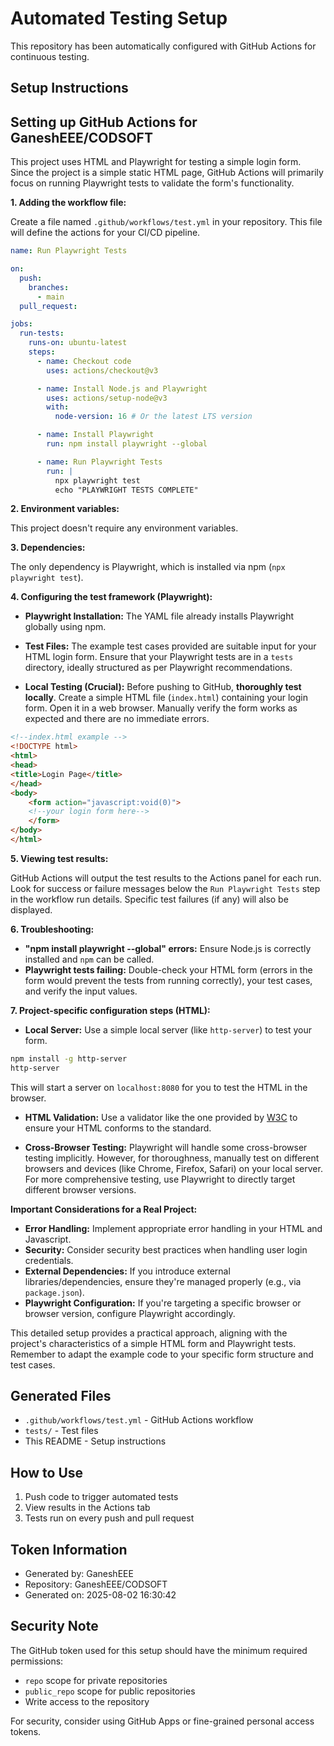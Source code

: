 # Automated Testing Setup

This repository has been automatically configured with GitHub Actions for continuous testing.

## Setup Instructions

## Setting up GitHub Actions for GaneshEEE/CODSOFT

This project uses HTML and Playwright for testing a simple login form.  Since the project is a simple static HTML page, GitHub Actions will primarily focus on running Playwright tests to validate the form's functionality.


**1. Adding the workflow file:**

Create a file named `.github/workflows/test.yml` in your repository.  This file will define the actions for your CI/CD pipeline.


```yaml
name: Run Playwright Tests

on:
  push:
    branches:
      - main
  pull_request:

jobs:
  run-tests:
    runs-on: ubuntu-latest
    steps:
      - name: Checkout code
        uses: actions/checkout@v3

      - name: Install Node.js and Playwright
        uses: actions/setup-node@v3
        with:
          node-version: 16 # Or the latest LTS version

      - name: Install Playwright
        run: npm install playwright --global

      - name: Run Playwright Tests
        run: |
          npx playwright test
          echo "PLAYWRIGHT TESTS COMPLETE"

```


**2. Environment variables:**

This project doesn't require any environment variables.


**3. Dependencies:**

The only dependency is Playwright, which is installed via npm (`npx playwright test`).


**4. Configuring the test framework (Playwright):**

* **Playwright Installation:**
    The YAML file already installs Playwright globally using npm.


* **Test Files:**
    The example test cases provided are suitable input for your HTML login form. Ensure that your Playwright tests are in a `tests` directory, ideally structured as per Playwright recommendations.


* **Local Testing (Crucial):**
    Before pushing to GitHub, **thoroughly test locally**.  Create a simple HTML file (`index.html`) containing your login form.  Open it in a web browser.  Manually verify the form works as expected and there are no immediate errors.


```html
<!--index.html example -->
<!DOCTYPE html>
<html>
<head>
<title>Login Page</title>
</head>
<body>
    <form action="javascript:void(0)"> 
    <!--your login form here--> 
    </form>
</body>
</html>
```


**5. Viewing test results:**

GitHub Actions will output the test results to the Actions panel for each run.  Look for success or failure messages below the `Run Playwright Tests` step in the workflow run details.  Specific test failures (if any) will also be displayed.



**6. Troubleshooting:**

* **"npm install playwright --global" errors:** Ensure Node.js is correctly installed and `npm` can be called.
* **Playwright tests failing:**  Double-check your HTML form (errors in the form would prevent the tests from running correctly), your test cases, and verify the input values.


**7. Project-specific configuration steps (HTML):**

* **Local Server:** Use a simple local server (like `http-server`) to test your form.
```bash
npm install -g http-server
http-server
```
This will start a server on `localhost:8080` for you to test the HTML in the browser.

* **HTML Validation:**  Use a validator like the one provided by [W3C](https://validator.w3.org/) to ensure your HTML conforms to the standard.


* **Cross-Browser Testing:** Playwright will handle some cross-browser testing implicitly. However, for thoroughness, manually test on different browsers and devices (like Chrome, Firefox, Safari) on your local server.  For more comprehensive testing, use Playwright to directly target different browser versions.





**Important Considerations for a Real Project:**

* **Error Handling:** Implement appropriate error handling in your HTML and Javascript.
* **Security:** Consider security best practices when handling user login credentials.
* **External Dependencies:** If you introduce external libraries/dependencies, ensure they're managed properly (e.g., via `package.json`).
* **Playwright Configuration:** If you're targeting a specific browser or browser version, configure Playwright accordingly.


This detailed setup provides a practical approach, aligning with the project's characteristics of a simple HTML form and Playwright tests. Remember to adapt the example code to your specific form structure and test cases.

## Generated Files

- `.github/workflows/test.yml` - GitHub Actions workflow
- `tests/` - Test files
- This README - Setup instructions

## How to Use

1. Push code to trigger automated tests
2. View results in the Actions tab
3. Tests run on every push and pull request

## Token Information

- Generated by: GaneshEEE
- Repository: GaneshEEE/CODSOFT
- Generated on: 2025-08-02 16:30:42

## Security Note

The GitHub token used for this setup should have the minimum required permissions:
- `repo` scope for private repositories
- `public_repo` scope for public repositories
- Write access to the repository

For security, consider using GitHub Apps or fine-grained personal access tokens.
